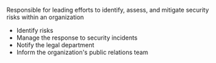  Responsible for leading efforts to identify, assess, and mitigate security risks within an organization
- Identify risks
- Manage the response to security incidents
- Notify the legal department
- Inform the organization's public relations team